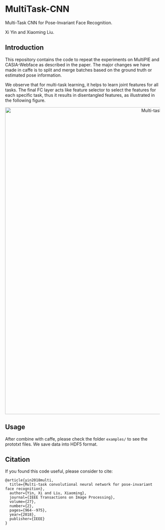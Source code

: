 # MultiTask-CNN
Multi-Task CNN for Pose-Invariant Face Recognition.

Xi Yin and Xiaoming Liu.

## Introduction
This repository contains the code to repeat the experiments on MultiPIE and CASIA-Webface as described in the paper. 
The major changes we have made in caffe is to split and merge batches based on the ground truth or estimated pose information. 

We observe that for multi-task learning, it helps to learn joint features for all tasks. The final FC layer acts like feature selector to select the features for each specific task, thus it results in disentangled features, as illustrated in the following figure.

<p align="center">
<img src="https://github.com/xiyinmsu/MultiTask-CNN/blob/master/imgs/concept.png" alt="Multi-task Learning", width="1000px"> 
</p>

## Usage
After combine with caffe, please check the folder `examples/` to see the prototxt files. 
We save data into HDF5 format. 

## Citation
If you found this code useful, please consider to cite:
```
@article{yin2018multi,
  title={Multi-task convolutional neural network for pose-invariant face recognition},
  author={Yin, Xi and Liu, Xiaoming},
  journal={IEEE Transactions on Image Processing},
  volume={27},
  number={2},
  pages={964--975},
  year={2018},
  publisher={IEEE}
}
```
